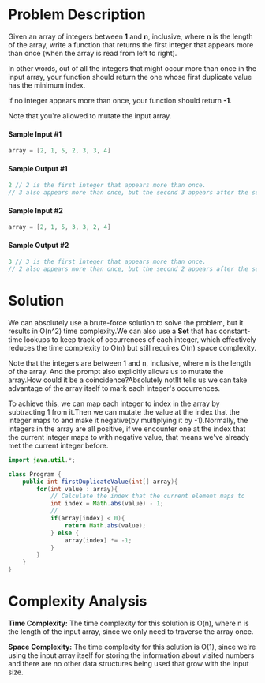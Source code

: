 # Problem Description
Given an array of integers between **1** and **n**, inclusive, where **n** is the length of the array, write a function that returns the first integer that appears more than once (when the array is read from left to right).

In other words, out of all the integers that might occur more than once in the input array, your function should return the one whose first duplicate value has the minimum index.

if no integer appears more than once, your function should return **-1**.

Note that you're allowed to mutate the input array.

#### Sample Input #1
```java
array = [2, 1, 5, 2, 3, 3, 4]
```

#### Sample Output #1
```java
2 // 2 is the first integer that appears more than once.
// 3 also appears more than once, but the second 3 appears after the second 2.
```

#### Sample Input #2
```java
array = [2, 1, 5, 3, 3, 2, 4]
```

#### Sample Output #2
```java
3 // 3 is the first integer that appears more than once.
// 2 also appears more than once, but the second 2 appears after the second 3.
```

# Solution
We can absolutely use a brute-force solution to solve the problem, but it results in O(n^2) time complexity.We can also use a **Set** that has constant-time lookups to keep track of occurrences of each integer, which effectively reduces the time complexity to O(n) but still requires O(n) space complexity.

Note that the integers are between 1 and n, inclusive, where n is the length of the array. And the prompt also explicitly allows us to mutate the array.How could it be a coincidence?Absolutely not!It tells us we can take advantage of the array itself to mark each integer's occurrences.

To achieve this, we can map each integer to index in the array by subtracting 1 from it.Then we can mutate the value at the index that the integer maps to and make it negative(by multiplying it by -1).Normally, the integers in the array are all positive, if we encounter one at the index that the current integer maps to with negative value, that means we've already met the current integer before.

```java
import java.util.*;

class Program {
	public int firstDuplicateValue(int[] array){
		for(int value : array){
			// Calculate the index that the current element maps to
			int index = Math.abs(value) - 1;
			//
			if(array[index] < 0){
				return Math.abs(value);
			} else {
				array[index] *= -1;
			}
		}
	}
}
```

# Complexity Analysis
**Time Complexity:** The time complexity for this solution is O(n), where n is the length of the input array, since we only need to traverse the array once.

**Space Complexity:** The time complexity for this solution is O(1), since we're using the input array itself for storing the information about visited numbers and there are no other data structures being used that grow with the input size.

